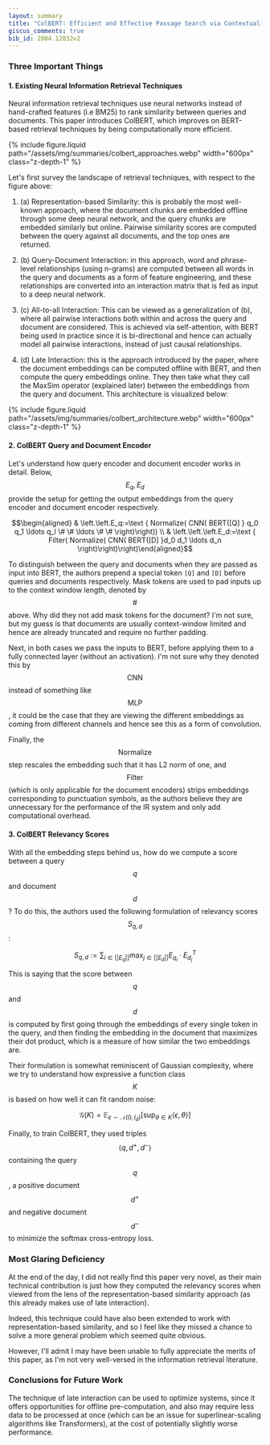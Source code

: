 ```yaml
---
layout: summary
title: "ColBERT: Efficient and Effective Passage Search via Contextualized Late Interaction over BERT"
giscus_comments: true
bib_id: 2004.12832v2
---
```


### Three Important Things

#### 1. Existing Neural Information Retrieval Techniques

Neural information retrieval techniques use neural networks
instead of hand-crafted features (i.e BM25) to rank similarity between
queries and documents. This paper introduces ColBERT, which 
improves on BERT-based retrieval techniques by being computationally
more efficient.

{% include figure.liquid
    path="/assets/img/summaries/colbert_approaches.webp"
    width="600px"
    class="z-depth-1"
%}

Let's first survey the landscape of retrieval techniques,
with respect to the figure above:

1. (a) Representation-based Similarity: this is probably the most well-known
approach, where the document chunks are embedded offline through some deep
neural network, and the query chunks are embedded similarly but online. 
Pairwise similarity scores are computed between the query against all documents,
and the top ones are returned.

2. (b) Query-Document Interaction: in this approach, word and phrase-level
relationships (using n-grams) are computed between all words in the query
and documents as a form of feature engineering, and these relationships are
converted into an interaction matrix that is fed as input to a deep neural
network.

3. (c) All-to-all Interaction: This can be viewed as a generalization of (b),
where all pairwise interactions both within and across the query and document
are considered. This is achieved via self-attention, with BERT being used in
practice since it is bi-directional and hence can actually model all pairwise
interactions, instead of just causal relationships.

4. (d) Late Interaction: this is the approach introduced by the paper,
where the document embeddings can be computed offline with BERT,
and then compute the query embeddings online. They then take
what they call the MaxSim operator (explained later) between the embeddings 
from the query and document. This architecture is visualized below:

{% include figure.liquid
    path="/assets/img/summaries/colbert_architecture.webp"
    width="600px"
    class="z-depth-1"
%}

#### 2. ColBERT Query and Document Encoder

Let's understand how query encoder and document encoder works in detail.  Below,
$$E_q, E_d$$ provide the setup for getting the output embeddings from the query
encoder and document encoder respectively.

$$\begin{aligned} & \left.\left.E_q:=\text { Normalize( CNN( BERT([Q] } q_0 q_1
\ldots q_l \# \# \ldots \# \# \right)\right)) \\ & \left.\left.\left.E_d:=\text {
Filter( Normalize( CNN( BERT([D] }d_0 d_1 \ldots d_n
\right)\right)\right)\end{aligned}$$

To distinguish between the query and documents when they are passed as input
into BERT, the authors prepend a special token `[Q]` and `[D]` before
queries and documents respectively. Mask tokens are used to pad inputs up to
the context window length, denoted by $$\#$$ above. Why did they not 
add mask tokens for the document? I'm not sure, but my guess is that
documents are usually context-window limited and hence are already truncated
and require no further padding.

Next, in both cases we pass the inputs to BERT, before applying them
to a fully connected layer (without an activation). I'm not sure
why they denoted this by $$\textrm{CNN}$$ instead of something 
like $$\textrm{MLP}$$, it could be the case that they are viewing the 
different embeddings as coming from different channels and hence see this
as a form of convolution.

Finally, the $$\textrm{Normalize}$$ step rescales the embedding such that it has
L2 norm of one, and $$\textrm{Filter}$$ (which is only applicable for the
document encoders) strips embeddings corresponding to punctuation symbols, as
the authors believe they are unnecessary for the performance of the IR system
and only add computational overhead.


#### 3. ColBERT Relevancy Scores

With all the embedding steps behind us, how do we compute a score between
a query $$q$$ and document $$d$$? To do this, the authors used the
following formulation of relevancy scores $$S_{q,d}$$:

$$S_{q, d}:=\sum_{i \in\left[\left|E_q\right|\right]} \max _{j \in\left[\left|E_d\right|\right]} E_{q_i} \cdot E_{d_j}^T$$

This is saying that the score between $$q$$ and $$d$$ is computed by first going
through the embeddings of every single token in the query, and then 
finding the embedding in the document that maximizes their dot product, 
which is a measure of how similar the two embeddings are. 

Their formulation is somewhat reminiscent of Gaussian complexity, where we try
to understand how expressive a function class $$K$$ is based on how well it can
fit random noise:

$$\mathcal{G}(K)=\mathbb{E}_{\epsilon \sim \mathcal{N}\left(0, I_d \right)}\left[\sup _{\theta \in K}\langle\epsilon, \theta\rangle\right]$$

Finally, to train ColBERT, they used triples $$\langle q, d^+, d^- \rangle$$
containing the query $$q$$, a positive document $$d^+$$ and negative document
$$d^-$$ to minimize the softmax cross-entropy loss.

### Most Glaring Deficiency

At the end of the day, I did not really find this paper very novel, as their main
technical contribution is just how they computed the relevancy scores
when viewed from the lens of the representation-based similarity approach
(as this already makes use of late interaction).

Indeed, this technique could have also been extended to work with
representation-based similarity, and so I feel like they missed a chance to
solve a more general problem which seemed quite obvious.

However, I'll admit I may have been unable to fully appreciate the merits of
this paper, as I'm not very well-versed in the information retrieval
literature.

### Conclusions for Future Work
The technique of late interaction can be used to optimize systems, since it
offers opportunities for offline pre-computation, and also may require less data
to be processed at once (which can be an issue for superlinear-scaling
algorithms like Transformers), at the cost of potentially slightly worse
performance.
